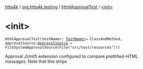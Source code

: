 [http4k](../../index.md) / [org.http4k.testing](../index.md) / [HtmlApprovalTest](index.md) / [&lt;init&gt;](./-init-.md)

# &lt;init&gt;

`HtmlApprovalTest(testNamer: `[`TestNamer`](../-test-namer/index.md)` = ClassAndMethod, approvalSource: `[`ApprovalSource`](../-approval-source/index.md)` = FileSystemApprovalSource(File("src/test/resources")))`

Approval JUnit5 extension configured to compare prettified-HTML messages. Note that this strips

